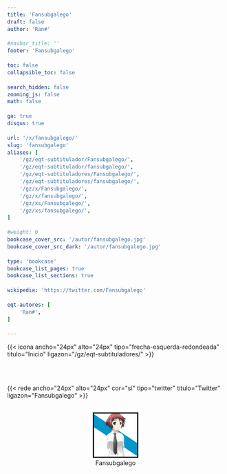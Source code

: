 ```yaml
---
title: 'Fansubgalego'
draft: false
author: 'Ran#'

#navbar_title: ''
footer: 'Fansubgalego'

toc: false
collapsible_toc: false

search_hidden: false
zooming_js: false
math: false

ga: true
disqus: true

url: '/x/fansubgalego/'
slug: 'fansubgalego'
aliases: [
    '/gz/eqt-subtitulador/Fansubgalego/',
    '/gz/eqt-subtitulador/fansubgalego/',
    '/gz/eqt-subtituladores/Fansubgalego/',
    '/gz/eqt-subtituladores/fansubgalego/',
    '/gz/x/Fansubgalego/',
    '/gz/x/fansubgalego/',
    '/gz/xs/Fansubgalego/',
    '/gz/xs/fansubgalego/',
]

#weight: 0
bookcase_cover_src: '/autor/fansubgalego.jpg'
bookcase_cover_src_dark: '/autor/fansubgalego.jpg'

type: 'bookcase'
bookcase_list_pages: true
bookcase_list_sections: true

wikipedia: 'https://twitter.com/Fansubgalego'

eqt-autores: [
    'Ran#',
]

---
```


{{< icona ancho="24px" alto="24px" tipo="frecha-esquerda-redondeada" titulo="Inicio" ligazon="/gz/eqt-subtituladores/" >}}

<br>
<br>

{{< rede ancho="24px" alto="24px" cor="si" tipo="twitter" titulo="Twitter" ligazon="Fansubgalego" >}}

<br>

<div style="text-align: center">
<img style="border: 3px solid currentColor" height=100 title="Fansubgalego" alt="Fansubgalego" src="/autor/fansubgalego.jpg">
<div>Fansubgalego</div>
</div>

<br>
